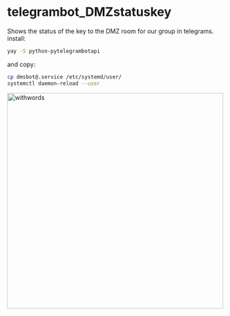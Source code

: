 # telegrambot_DMZstatuskey
Shows the status of the key to the DMZ room for our group in telegrams.
install:
```sh
yay -S python-pytelegrambotapi
```
and copy:
```sh
cp dmsbot@.service /etc/systemd/user/
systemctl daemon-reload --user
```
<img src="https://github.com/oditynet/telegrambot_DMZkeyroom/bot.png" title="withwords" width="500" />
